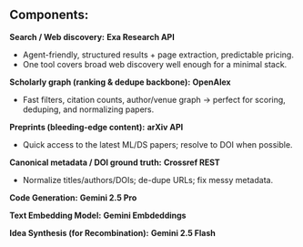 ## Components:
**Search / Web discovery:** **Exa Research API**

- Agent-friendly, structured results + page extraction, predictable pricing.
- One tool covers broad web discovery well enough for a minimal stack.

**Scholarly graph (ranking & dedupe backbone):** **OpenAlex**

- Fast filters, citation counts, author/venue graph → perfect for scoring, deduping, and normalizing papers.

**Preprints (bleeding-edge content):** **arXiv API**

- Quick access to the latest ML/DS papers; resolve to DOI when possible.

**Canonical metadata / DOI ground truth:** **Crossref REST**

- Normalize titles/authors/DOIs; de-dupe URLs; fix messy metadata.

**Code Generation:** **Gemini 2.5 Pro**

**Text Embedding Model:** **Gemini Embdeddings**

**Idea Synthesis (for Recombination):** **Gemini 2.5 Flash**